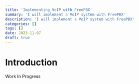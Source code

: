 ```yaml
---
title: 'Implementing VoIP with FreePBX'
summary: 'I will implement a VoIP system with FreePBX'
description: 'I will implement a VoIP system with FreePBX'
categories: []
tags: []
date: 2023-11-07
draft: true
---
```


# Introduction

Work In Progress